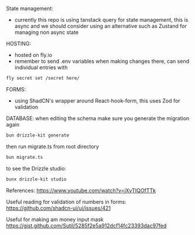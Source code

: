 State management:
- currently this repo is using tanstack query for state management, this is async and we should
consider using an alternative such as Zustand for managing non async state



HOSTING:
- hosted on fly.io
- remember to send .env variables when making changes there, can send individual entries with
```bash
fly secret set /secret here/
```

FORMS:
- using ShadCN's wrapper around React-hook-form, this uses Zod for validation

DATABASE:
when editing the schema make sure you generate the migration again
```bash
bun drizzle-kit generate
```
then run migrate.ts from root directory
```bash
bun migrate.ts
```

to see the Drizzle studio:
```bash
bunx drizzle-kit studio
```


References:
https://www.youtube.com/watch?v=jXyTIQOfTTk


Useful reading for validation of numbers in forms:
https://github.com/shadcn-ui/ui/issues/421


Useful for making am money input mask
https://gist.github.com/Sutil/5285f2e5a912dcf14fc23393dac97fed